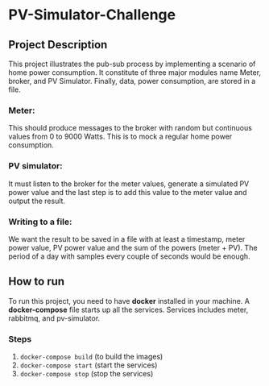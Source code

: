 # PV-Simulator-Challenge

## Project Description
This project illustrates the pub-sub process by implementing a scenario of home power consumption. It constitute of three major modules name Meter, broker, and PV Simulator. Finally, data, power consumption, are stored in a file.

### Meter: 
This should produce messages to the broker with random but continuous values from 0 to 9000 Watts. This is to mock a regular home power consumption.

### PV simulator: 
It must listen to the broker for the meter values, generate a simulated PV power value and the last step is to add this value to the meter value and output the result.

### Writing to a file:
We want the result to be saved in a file with at least a timestamp, meter power value, PV power value and the sum of the powers (meter + PV). The period of a day with samples every couple of seconds would be enough.

## How to run
To run this project, you need to have **docker** installed in your machine. A **docker-compose** file starts up all the services. Services includes meter, rabbitmq, and pv-simulator.

### Steps
 1. `docker-compose build` (to build the images)
 2. `docker-compose start` (start the services)
 3. `docker-compose stop` (stop the services)
